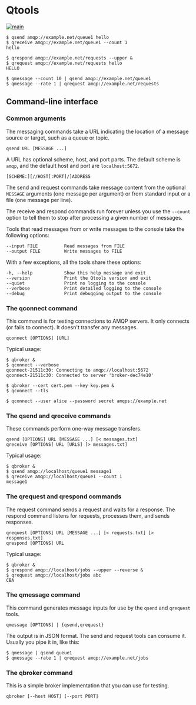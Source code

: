 # Qtools

[![main](https://github.com/ssorj/qtools/workflows/main/badge.svg)](https://github.com/ssorj/qtools/actions?query=workflow%3Amain)

    $ qsend amqp://example.net/queue1 hello
    $ qreceive amqp://example.net/queue1 --count 1
    hello

    $ qrespond amqp://example.net/requests --upper &
    $ qrequest amqp://example.net/requests hello
    HELLO

    $ qmessage --count 10 | qsend amqp://example.net/queue1
    $ qmessage --rate 1 | qrequest amqp://example.net/requests

## Command-line interface

### Common arguments

The messaging commands take a URL indicating the location of a message
source or target, such as a queue or topic.

    qsend URL [MESSAGE ...]

A URL has optional scheme, host, and port parts.  The default scheme
is `amqp`, and the default host and port are `localhost:5672`.

    [SCHEME:][//HOST[:PORT]/]ADDRESS

The send and request commands take message content from the optional
`MESSAGE` arguments (one message per argument) or from standard input
or a file (one message per line).

The receive and respond commands run forever unless you use the
`--count` option to tell them to stop after processing a given number
of messages.

Tools that read messages from or write messages to the console take
the following options:

    --input FILE          Read messages from FILE
    --output FILE         Write messages to FILE

With a few exceptions, all the tools share these options:

    -h, --help            Show this help message and exit
    --version             Print the Qtools version and exit
    --quiet               Print no logging to the console
    --verbose             Print detailed logging to the console
    --debug               Print debugging output to the console

### The qconnect command

This command is for testing connections to AMQP servers.  It only
connects (or fails to connect).  It doesn't transfer any messages.

    qconnect [OPTIONS] [URL]

Typical usage:

    $ qbroker &
    $ qconnect --verbose
    qconnect-21511c30: Connecting to amqp://localhost:5672
    qconnect-21511c30: Connected to server 'broker-dec74e10'

    $ qbroker --cert cert.pem --key key.pem &
    $ qconnect --tls

    $ qconnect --user alice --password secret amqps://example.net

### The qsend and qreceive commands

These commands perform one-way message transfers.

    qsend [OPTIONS] URL [MESSAGE ...] [< messages.txt]
    qreceive [OPTIONS] URL [URLS] [> messages.txt]

Typical usage:

    $ qbroker &
    $ qsend amqp://localhost/queue1 message1
    $ qreceive amqp://localhost/queue1 --count 1
    message1

### The qrequest and qrespond commands

The request command sends a request and waits for a response.  The
respond command listens for requests, processes them, and sends
responses.

    qrequest [OPTIONS] URL [MESSAGE ...] [< requests.txt] [> responses.txt]
    qrespond [OPTIONS] URL

Typical usage:

    $ qbroker &
    $ qrespond amqp://localhost/jobs --upper --reverse &
    $ qrequest amqp://localhost/jobs abc
    CBA

### The qmessage command

This command generates message inputs for use by the `qsend` and
`qrequest` tools.

    qmessage [OPTIONS] | {qsend,qrequest}

The output is in JSON format.  The send and request tools can consume
it.  Usually you pipe it in, like this:

    $ qmessage | qsend queue1
    $ qmessage --rate 1 | qrequest amqp://example.net/jobs

### The qbroker command

This is a simple broker implementation that you can use for testing.

    qbroker [--host HOST] [--port PORT]
